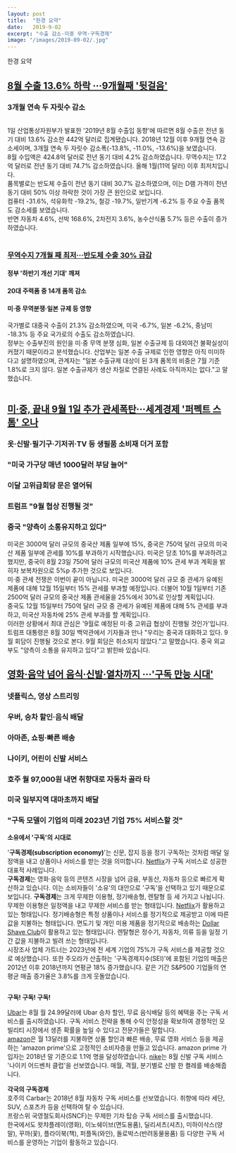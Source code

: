 ```yaml
---
layout: post
title:  "한경 요약"
date:   2019-9-02
excerpt: "수출 감소·미중 무역·구독경제"
image: "/images/2019-09-02/.jpg"
---
```

  
한경 요약

## <b>[8월 수출 13.6% 하락 ···9개월째 '뒷걸음'](https://news.naver.com/main/read.nhn?mode=LSD&mid=sec&sid1=101&oid=015&aid=0004201951)</b>  

### 3개월 연속 두 자릿수 감소  
<div class="box alt">
	<div class="row 100% uniform">
		<div class="10u"><span class="image fit"><img src="{{ "/images/2019-09-02/1.jpg" | absolute_url }}" alt="" /></span></div>
	</div>
</div>

1일 산업통상자원부가 발표한 '2019년 8월 수출입 동향'에 따르면 8월 수출은 전년 동기 대비 13.6% 감소한 442억 달러로 집계됐습니다. 2018년 12월 이후 9개월 연속 감소세이며, 3개월 연속 두 자릿수 감소폭(-13.8%, -11.0%, -13.6%)을 보였습니다.   
8월 수입액은 424.8억 달러로 전년 동기 대비 4.2% 감소하였습니다. 무역수지는 17.2억 달러로 전년 동기 대비 74.7% 감소하였습니다. 올해 1월(11억 달러) 이후 최저치입니다.  
품목별로는 반도체 수출이 전년 동기 대비 30.7% 감소하였으며, 이는 D램 가격이 전년 동기 대비 50% 이상 하락한 것이 가장 큰 원인으로 보입니다.  
컴퓨터 -31.6%, 석유화학 -19.2%, 철강 -19.7%, 일반기계 -6.2% 등 주요 수출 품목도 감소세를 보였습니다.  
반면 자동차 4.6%, 선박 168.6%, 2차전지 3.6%, 농수산식품 5.7% 등은 수출이 증가하였습니다.  
<br>
### <b>[무역수지 7개월 째 최저···반도체 수출 30% 급감](https://news.naver.com/main/read.nhn?mode=LSD&mid=sec&sid1=101&oid=015&aid=0004201947)</b>  

#### 정부 '하반기 개선 기대' 깨져  

#### 20대 주력품 중 14개 품목 감소  

#### 미·중 무역분쟁·일본 규제 등 영향  

국가별로 대중국 수출이 21.3% 감소하였으며, 미국 -6.7%, 일본 -6.2%, 중남미 -18.3% 등 주요 국가로의 수출도 감소하였습니다.  
정부는 수출부진의 원인을 미·중 무역 분쟁 심화, 일본 수출규제 등 대외여건 불확실성이 커졌기 때문이라고 분석했습니다. 산업부는 일본 수출 규제로 인한 영향은 아직 미미하다고 설명하였으며, 관계자는 "일본 수출규제 대상이 된 3개 품목의 비중은 7월 기준 1.8%로 크지 않다. 일본 수출규제가 생산 차질로 연결된 사례도 아직까지는 없다."고 말했습니다.  

<div class="box alt">
	<div class="row 100% uniform">
		<div class="10u"><span class="image fit"><img src="{{ "/images/2019-09-02/2.jpg" | absolute_url }}" alt="" /></span></div>
	</div>
</div>

## <b>[미·중, 끝내 9월 1일 추가 관세폭탄···세계경제 '퍼펙트 스톰' 오나](https://news.naver.com/main/read.nhn?mode=LSD&mid=sec&sid1=104&oid=015&aid=0004201920)</b>  

### 옷·신발·필기구·기저귀·TV 등 생필품 소비재 더거 포함  
### "미국 가구당 매년 1000달러 부담 늘어"  
### 이달 고위급회담 문은 열어둬  
### 트럼프 "9월 협상 진행될 것"  
### 중국 "양측이 소통유지하고 있다"  
미국은 3000억 달러 규모의 중국산 제품 일부에 15%, 중국은 750억 달러 규모의 미국산 제품 일부에 관세를 10%를 부과하기 시작했습니다.
미국은 당초 10%를 부과하려고 했지만, 중국이 8월 23일 750억 달러 규모의 미국산 제품에 10% 관세 부과 계획을 밝히자 보복차원으로 5%p 추가한 것으로 보입니다.  
미·중 관세 전쟁은 이번이 끝이 아닙니다. 미국은 3000억 달러 규모 중 관세가 유예된 제품에 대해 12월 15일부터 15% 관세를 부과할 예정입니다. 더불어 10월 1일부터 기존 2500억 달러 규모의 중국산 제품 관세율을 25%에서 30%로 인상할 계획입니다.  
중국도 12월 15일부터 750억 달러 규모 중 관세가 유예된 제품에 대해 5% 관세를 부과하고, 미국산 자동차에 25% 관세 부과를 할 계획입니다.  
이러한 상황에서 최대 관심은 '9월로 예정된 미·중 고위급 협상이 진행될 것인가'입니다. 트럼프 대통령은 8월 30일 백악관에서 기자들과 만나 "우리는 중국과 대화하고 있다. 9월 회담이 진행될 것으로 본다. 9월 회담은 취소되지 않았다."고 말했습니다. 중국 외교부도 "양측이 소통을 유지하고 있다"고 밝힌바 있습니다.  

## <b>[영화·음악 넘어 음식·신발·열차까지 ···'구독 만능 시대'](https://news.naver.com/main/read.nhn?mode=LSD&mid=sec&sid1=101&oid=015&aid=0004202006)</b>  
### 넷플릭스, 영상 스트리밍  
### 우버, 승차 할인·음식 배달
### 아마존, 쇼핑·빠른 배송
### 나이키, 어린이 신발 서비스  
### 호주 월 97,000원 내면  취향대로 자동차 골라 타
### 미국 일부지역 대마초까지 배달
### "구독 모델이 기업의 미래 2023년 기업 75% 서비스할 것"  
<b>소유에서 '구독'의 시대로</b>
 
'<b>구독경제(subscription economy)</b>'는 신문, 잡지 등을 정기 구독하는 것처럼 매달 일정액을 내고 상품이나 서비스를 받는 것을 의미합니다. [Netflix](https://www.netflix.com/browse)가 구독 서비스로 성공한 대표적 사례입니다.  
<b>구독경제</b>는 영화·음악 등의 콘텐츠 시장을 넘어 금융, 부동산, 자동차 등으로 빠르게 확산하고 있습니다. 이는 소비자들이 '소유'의 대안으로 '구독'을 선택하고 있기 때문으로 보입니다. <b>구독경제</b>는 크게 무제한 이용형, 정기배송형, 렌탈형 등 세 가지고 나뉩니다. 무제한 이용형은 일정액을 내고 무제한 서비스를 받는 형태입니다. [Netflix](https://www.netflix.com/browse)가 활용하고 있는 형태입니다. 정기배송형은 특정 상품이나 서비스를 정기적으로 제공받고 이에 따른 값을 지불하는 형태입니다. 면도기 및 개인 미용 제품을 정기적으로 배송하는 [Dollar Shave Club](https://www.dollarshaveclub.com/)이 활용하고 있는 형태입니다. 렌탈형은 정수기, 자동차, 의류 등을 일정 기간 값을 지불하고 빌려 쓰는 형태입니다.  
시장조사 업체 가트너는 2023년에 전 세계 기업의 75%가 구독 서비스를 제공할 것으로 예상했습니다. 또한 주오라가 산출하는 '구독경제지수(SEI)'에 포함된 기업의 매출은 2012년 이후 2018년까지 연평균 18% 증가했습니다. 같은 기간 S&P500 기업들의 연평균 매출 증가율은 3.8%를 크게 웃돌았습니다.  
<div class="box alt">
	<div class="row 100% uniform">
		<div class="10u"><span class="image fit"><img src="{{ "/images/2019-09-01/3.jpg" | absolute_url }}" alt="" /></span></div>
	</div>
</div>  

<b>구독! 구독! 구독!</b>  

[Ubar](https://www.uber.com/kr/ko/)는 8월 월 24.99달러에 Ubar 승차 할인, 무료 음식배달 등의 혜택을 주는 구독 서비스를 출시하였습니다. 구독 서비스 전략을 통해 수익 안정성을 확보하여 경쟁적인 모빌리티 시장에서 생존 확률을 높일 수 있다고 전문가들은 말합니다.  
[amazon](https://www.amazon.com/)은 월 13달러를 지불하면 상품 할인과 빠른 배송, 무료 영화 서비스 등을 제공하는 'amazon prime'으로 고정적인 소비자층을 만들고 있습니다. amazon prime 가입자는 2018년 말 기준으로 1.1억 명을 달성하였습니다.
[nike](https://www.nike.com/kr/ko_kr/)는 8월 신발 구독 서비스 '나이키 어드벤처 클럽'을 선보였습니다. 매월, 격월, 분기별로 신발 한 켤레를 배송해줍니다.

<b>각국의 구독경제</b>  
호주의 Carbar는 2018년 8월 자동차 구독 서비스를 선보였습니다. 취향에 따라 세단, SUV, 스포츠카 등을 선택하여 탈 수 있습니다.  
프랑스위 국영철도회사(SNCF)는 무제한 기차 탑승 구독 서비스를 출시했습니다.  
한국에서도 왓챠플레이(영화), 이노쉐이브(면도용품), 딜리셔츠(셔츠), 미하이삭스(양말), 꾸까(꽃), 플라이북(책), 퍼플독(와인), 돌로박스(반려동물용품) 등 다양한 구독 서비스를 운영하는 기업이 활동하고 있습니다.  
<div class="box alt">
	<div class="row 100% uniform">
		<div class="10u"><span class="image fit"><img src="{{ "/images/2019-09-01/4.jpg" | absolute_url }}" alt="" /></span></div>
	</div>
</div>  